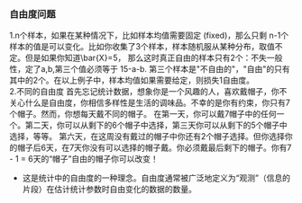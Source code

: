 ### 自由度问题
1.n个样本，如果在某种情况下，比如样本均值需要固定 (fixed)，那么只剩 n-1个样本的值是可以变化。比如你收集了3个样本，样本随机服从某种分布，取值不定。但是如果你知道\bar{X}=5， 那么这时真正自由的样本只有2个：不失一般性，定了a,b,第三个值必须等于 15-a-b. 第三个样本是"不自由的"，"自由"的只有其中的2个。在以上例子中，样本均值如果需要给定，则损失1自由度。  
2.不同的自由度
  首先忘记统计数据，想象你是一个风趣的人，喜欢戴帽子，你不关心什么是自由度，你相信多样性是生活的调味品。不幸的是你有约束，你只有7个帽子。然而，你想每天戴不同的帽子。
  在第一天，你可以戴7帽子中的任何一个。第二天，你可以从剩下的6个帽子中选择，第三天你可以从剩下的5个帽子中选择，等等。
  第六天，在这周没有戴过的帽子中你还有2个帽子选择。但你选择你的帽子后6天，在7天你没有可以选择的帽子戴。你必须戴最后剩下的帽子。你有7 - 1 = 6天的“帽子”自由的帽子你可以改变！
  * 这是统计中的自由度的一种理念。自由度通常被广泛地定义为“观测”（信息的片段）在估计统计参数时自由变化的数据的数量。
